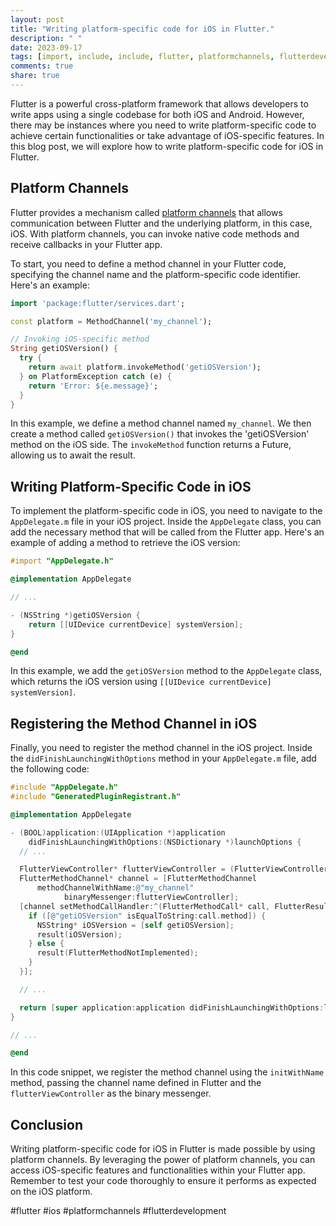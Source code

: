 ```yaml
---
layout: post
title: "Writing platform-specific code for iOS in Flutter."
description: " "
date: 2023-09-17
tags: [import, include, include, flutter, platformchannels, flutterdevelopment]
comments: true
share: true
---
```


Flutter is a powerful cross-platform framework that allows developers to write apps using a single codebase for both iOS and Android. However, there may be instances where you need to write platform-specific code to achieve certain functionalities or take advantage of iOS-specific features. In this blog post, we will explore how to write platform-specific code for iOS in Flutter.

## Platform Channels

Flutter provides a mechanism called [platform channels](https://flutter.dev/docs/development/platform-integration/platform-channels) that allows communication between Flutter and the underlying platform, in this case, iOS. With platform channels, you can invoke native code methods and receive callbacks in your Flutter app.

To start, you need to define a method channel in your Flutter code, specifying the channel name and the platform-specific code identifier. Here's an example:

```dart
import 'package:flutter/services.dart';

const platform = MethodChannel('my_channel');

// Invoking iOS-specific method
String getiOSVersion() {
  try {
    return await platform.invokeMethod('getiOSVersion');
  } on PlatformException catch (e) {
    return 'Error: ${e.message}';
  }
}
```

In this example, we define a method channel named `my_channel`. We then create a method called `getiOSVersion()` that invokes the 'getiOSVersion' method on the iOS side. The `invokeMethod` function returns a Future, allowing us to await the result.

## Writing Platform-Specific Code in iOS

To implement the platform-specific code in iOS, you need to navigate to the `AppDelegate.m` file in your iOS project. Inside the `AppDelegate` class, you can add the necessary method that will be called from the Flutter app. Here's an example of adding a method to retrieve the iOS version:

```objective-c
#import "AppDelegate.h"

@implementation AppDelegate

// ...

- (NSString *)getiOSVersion {
    return [[UIDevice currentDevice] systemVersion];
}

@end
```

In this example, we add the `getiOSVersion` method to the `AppDelegate` class, which returns the iOS version using `[[UIDevice currentDevice] systemVersion]`.

## Registering the Method Channel in iOS

Finally, you need to register the method channel in the iOS project. Inside the `didFinishLaunchingWithOptions` method in your `AppDelegate.m` file, add the following code:

```objective-c
#include "AppDelegate.h"
#include "GeneratedPluginRegistrant.h"

@implementation AppDelegate

- (BOOL)application:(UIApplication *)application
    didFinishLaunchingWithOptions:(NSDictionary *)launchOptions {
  // ...

  FlutterViewController* flutterViewController = (FlutterViewController*)self.window.rootViewController;
  FlutterMethodChannel* channel = [FlutterMethodChannel
      methodChannelWithName:@"my_channel"
            binaryMessenger:flutterViewController];
  [channel setMethodCallHandler:^(FlutterMethodCall* call, FlutterResult result) {
    if ([@"getiOSVersion" isEqualToString:call.method]) {
      NSString* iOSVersion = [self getiOSVersion];
      result(iOSVersion);
    } else {
      result(FlutterMethodNotImplemented);
    }
  }];

  // ...

  return [super application:application didFinishLaunchingWithOptions:launchOptions];
}

// ...

@end
```

In this code snippet, we register the method channel using the `initWithName` method, passing the channel name defined in Flutter and the `flutterViewController` as the binary messenger.

## Conclusion

Writing platform-specific code for iOS in Flutter is made possible by using platform channels. By leveraging the power of platform channels, you can access iOS-specific features and functionalities within your Flutter app. Remember to test your code thoroughly to ensure it performs as expected on the iOS platform.

#flutter #ios #platformchannels #flutterdevelopment